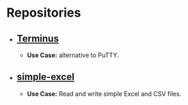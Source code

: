 # Repositories
* ## [Terminus](https://github.com/Eugeny/terminus)
  * **Use Case:**  alternative to PuTTY.
  
* ## [simple-excel](https://github.com/spatie/simple-excel)
  * **Use Case:**  Read and write simple Excel and CSV files.
